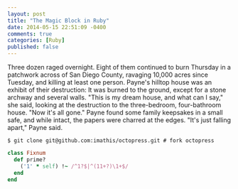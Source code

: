```yaml
---
layout: post
title: "The Magic Block in Ruby"
date: 2014-05-15 22:51:09 -0400
comments: true
categories: [Ruby]
published: false
---
```


<!-- more -->
Three dozen raged overnight. Eight of them continued to burn Thursday in a patchwork across of San Diego County, ravaging 10,000 acres since Tuesday, and killing at least one person. Payne's hilltop house was an exhibit of their destruction: It was burned to the ground, except for a stone archway and several walls.
"This is my dream house, and what can I say," she said, looking at the destruction to the three-bedroom, four-bathroom house. "Now it's all gone."
Payne found some family keepsakes in a small safe, and while intact, the papers were charred at the edges. "It's just falling apart," Payne said.

```
$ git clone git@github.com:imathis/octopress.git # fork octopress
```

``` ruby Discover if a number is prime http://www.noulakaz.net/weblog/2007/03/18/a-regular-expression-to-check-for-prime-numbers/ Source Article
class Fixnum
  def prime?
    ('1' * self) !~ /^1?$|^(11+?)\1+$/
  end
end
```
